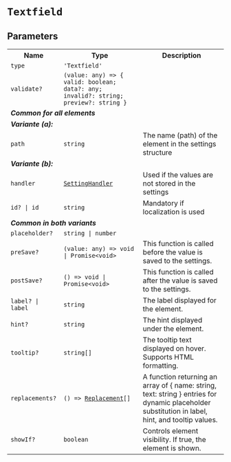 # `Textfield`
## Parameters 
<table><tr><th>Name</th><th>Type</th><th>Description</th></tr>
<tr><td><code>type</code></td><td><code>'Textfield'</code></td><td></td></tr>
<tr><td><code>validate?</code></td><td><code>(value: any) =&gt; { valid: boolean; data?: any; invalid?: string; preview?: string }</code></td><td></td></tr>
<tr><td colspan='3'><b><em>Common for all elements</em></b></td></tr>
<tr><td colspan='3'><b><em>Variante (a):</em></b></td></tr>
<tr><td><code>path</code></td><td><code>string</code></td><td>The name (path) of the element in the settings structure</td></tr>
<tr><td colspan='3'><b><em>Variante (b):</em></b></td></tr>
<tr><td><code>handler</code></td><td><code><a href='SettingHandler.md'>SettingHandler</a></code></td><td>Used if the values are not stored in the settings</td></tr>
<tr><td><code>id? | id</code></td><td><code>string</code></td><td>Mandatory if localization is used</td></tr>
<tr><td colspan='3'><b><em>Common in both variants</em></b></td></tr>
<tr><td><code>placeholder?</code></td><td><code>string | number</code></td><td></td></tr>
<tr><td><code>preSave?</code></td><td><code>(value: any) =&gt; void | Promise&lt;void&gt;</code></td><td>This function is called before the value is saved to the settings.</td></tr>
<tr><td><code>postSave?</code></td><td><code>() =&gt; void | Promise&lt;void&gt;</code></td><td>This function is called after the value is saved to the settings.</td></tr>
<tr><td><code>label? | label</code></td><td><code>string</code></td><td>The label displayed for the element.</td></tr>
<tr><td><code>hint?</code></td><td><code>string</code></td><td>The hint displayed under the element.</td></tr>
<tr><td><code>tooltip?</code></td><td><code>string[]</code></td><td>The tooltip text displayed on hover. Supports HTML formatting.</td></tr>
<tr><td><code>replacements?</code></td><td><code>() => <a href='Replacement.md'>Replacement</a>[]</code></td><td>A function returning an array of { name: string, text: string } entries for dynamic placeholder substitution in label, hint, and tooltip values.</td></tr>
<tr><td><code>showIf?</code></td><td><code>boolean</code></td><td>Controls element visibility. If true, the element is shown.</td></tr>
</table>